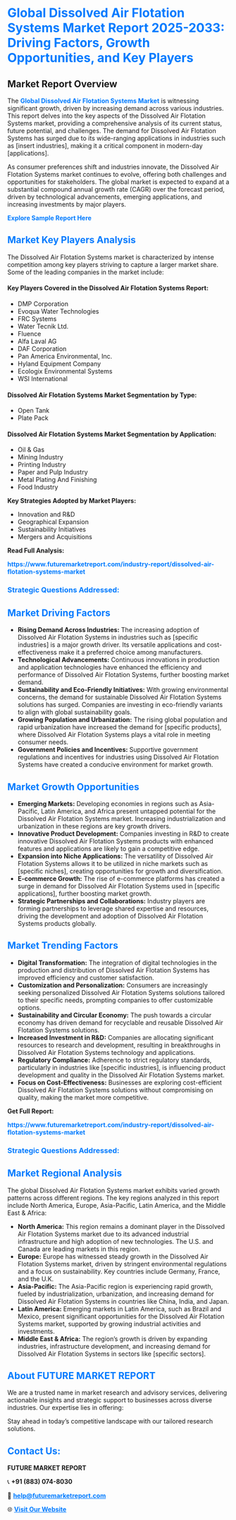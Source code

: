 <h1 style="color: #007BFF;">Global Dissolved Air Flotation Systems Market Report 2025-2033: Driving Factors, Growth Opportunities, and Key Players</h1>

<section id="overview">
<h2>Market Report Overview</h2>
<p>The <a href="https://www.futuremarketreport.com/industry-report/dissolved-air-flotation-systems-market" style="color: #007BFF; text-decoration: none;"><strong>Global Dissolved Air Flotation Systems Market</strong></a> is witnessing significant growth, driven by increasing demand across various industries. This report delves into the key aspects of the Dissolved Air Flotation Systems market, providing a comprehensive analysis of its current status, future potential, and challenges. The demand for Dissolved Air Flotation Systems has surged due to its wide-ranging applications in industries such as [insert industries], making it a critical component in modern-day [applications].</p>
<p>As consumer preferences shift and industries innovate, the Dissolved Air Flotation Systems market continues to evolve, offering both challenges and opportunities for stakeholders. The global market is expected to expand at a substantial compound annual growth rate (CAGR) over the forecast period, driven by technological advancements, emerging applications, and increasing investments by major players.</p>
</section>

<section id="overview">
<p><a href="https://www.futuremarketreport.com/request-sample/reportId=91669" style="color: #007BFF; text-decoration: none;"><strong>Explore Sample Report Here</strong></a></p>
</section>

<section id="key-players">
<h2 style="color: #007BFF;">Market Key Players Analysis</h2>
<p>The Dissolved Air Flotation Systems market is characterized by intense competition among key players striving to capture a larger market share. Some of the leading companies in the market include:</p>
<h4>Key Players Covered in the Dissolved Air Flotation Systems Report:</h4>
<ul><li>DMP Corporation</li><li>Evoqua Water Technologies</li><li>FRC Systems</li><li>Water Tecnik Ltd.</li><li>Fluence</li><li>Alfa Laval AG</li><li>DAF Corporation</li><li>Pan America Environmental, Inc.</li><li>Hyland Equipment Company</li><li>Ecologix Environmental Systems</li><li>WSI International</li></ul>
<h4>Dissolved Air Flotation Systems Market Segmentation by Type:</h4>
<ul><li>Open Tank</li><li>Plate Pack</li></ul>

<h4>Dissolved Air Flotation Systems Market Segmentation by Application:</h4>
<ul><li>Oil &amp; Gas</li><li>Mining Industry</li><li>Printing Industry</li><li>Paper and Pulp Industry</li><li>Metal Plating And Finishing</li><li>Food Industry</li></ul>
<p><strong>Key Strategies Adopted by Market Players:</strong></p>
<ul>
<li>Innovation and R&D</li>
<li>Geographical Expansion</li>
<li>Sustainability Initiatives</li>
<li>Mergers and Acquisitions</li>
</ul>
</section>

<section>
<p><strong>Read Full Analysis: </strong></p><a href="https://www.futuremarketreport.com/industry-report/dissolved-air-flotation-systems-market" style="color: #007BFF; text-decoration: none;"><strong>https://www.futuremarketreport.com/industry-report/dissolved-air-flotation-systems-market</strong></a>
<h3 style="color: #007BFF;">Strategic Questions Addressed:</h3>
</section>

<section id="driving-factors">
<h2 style="color: #007BFF;">Market Driving Factors</h2>
<ul>
<li><strong>Rising Demand Across Industries:</strong> The increasing adoption of Dissolved Air Flotation Systems in industries such as [specific industries] is a major growth driver. Its versatile applications and cost-effectiveness make it a preferred choice among manufacturers.</li>
<li><strong>Technological Advancements:</strong> Continuous innovations in production and application technologies have enhanced the efficiency and performance of Dissolved Air Flotation Systems, further boosting market demand.</li>
<li><strong>Sustainability and Eco-Friendly Initiatives:</strong> With growing environmental concerns, the demand for sustainable Dissolved Air Flotation Systems solutions has surged. Companies are investing in eco-friendly variants to align with global sustainability goals.</li>
<li><strong>Growing Population and Urbanization:</strong> The rising global population and rapid urbanization have increased the demand for [specific products], where Dissolved Air Flotation Systems plays a vital role in meeting consumer needs.</li>
<li><strong>Government Policies and Incentives:</strong> Supportive government regulations and incentives for industries using Dissolved Air Flotation Systems have created a conducive environment for market growth.</li>
</ul>
</section>

<section id="growth-opportunities">
<h2 style="color: #007BFF;">Market Growth Opportunities</h2>
<ul>
<li><strong>Emerging Markets:</strong> Developing economies in regions such as Asia-Pacific, Latin America, and Africa present untapped potential for the Dissolved Air Flotation Systems market. Increasing industrialization and urbanization in these regions are key growth drivers.</li>
<li><strong>Innovative Product Development:</strong> Companies investing in R&D to create innovative Dissolved Air Flotation Systems products with enhanced features and applications are likely to gain a competitive edge.</li>
<li><strong>Expansion into Niche Applications:</strong> The versatility of Dissolved Air Flotation Systems allows it to be utilized in niche markets such as [specific niches], creating opportunities for growth and diversification.</li>
<li><strong>E-commerce Growth:</strong> The rise of e-commerce platforms has created a surge in demand for Dissolved Air Flotation Systems used in [specific applications], further boosting market growth.</li>
<li><strong>Strategic Partnerships and Collaborations:</strong> Industry players are forming partnerships to leverage shared expertise and resources, driving the development and adoption of Dissolved Air Flotation Systems products globally.</li>
</ul>
</section>

<section id="trending-factors">
<h2 style="color: #007BFF;">Market Trending Factors</h2>
<ul>
<li><strong>Digital Transformation:</strong> The integration of digital technologies in the production and distribution of Dissolved Air Flotation Systems has improved efficiency and customer satisfaction.</li>
<li><strong>Customization and Personalization:</strong> Consumers are increasingly seeking personalized Dissolved Air Flotation Systems solutions tailored to their specific needs, prompting companies to offer customizable options.</li>
<li><strong>Sustainability and Circular Economy:</strong> The push towards a circular economy has driven demand for recyclable and reusable Dissolved Air Flotation Systems solutions.</li>
<li><strong>Increased Investment in R&D:</strong> Companies are allocating significant resources to research and development, resulting in breakthroughs in Dissolved Air Flotation Systems technology and applications.</li>
<li><strong>Regulatory Compliance:</strong> Adherence to strict regulatory standards, particularly in industries like [specific industries], is influencing product development and quality in the Dissolved Air Flotation Systems market.</li>
<li><strong>Focus on Cost-Effectiveness:</strong> Businesses are exploring cost-efficient Dissolved Air Flotation Systems solutions without compromising on quality, making the market more competitive.</li>
</ul>
</section>

<section>
<p><strong>Get Full Report: </strong></p><a href="https://www.futuremarketreport.com/industry-report/dissolved-air-flotation-systems-market" style="color: #007BFF; text-decoration: none;"><strong>https://www.futuremarketreport.com/industry-report/dissolved-air-flotation-systems-market</strong></a>
<h3 style="color: #007BFF;">Strategic Questions Addressed:</h3>
</section>


<section id="regional-analysis">
<h2 style="color: #007BFF;">Market Regional Analysis</h2>
<p>The global Dissolved Air Flotation Systems market exhibits varied growth patterns across different regions. The key regions analyzed in this report include North America, Europe, Asia-Pacific, Latin America, and the Middle East & Africa:</p>
<ul>
<li><strong>North America:</strong> This region remains a dominant player in the Dissolved Air Flotation Systems market due to its advanced industrial infrastructure and high adoption of new technologies. The U.S. and Canada are leading markets in this region.</li>
<li><strong>Europe:</strong> Europe has witnessed steady growth in the Dissolved Air Flotation Systems market, driven by stringent environmental regulations and a focus on sustainability. Key countries include Germany, France, and the U.K.</li>
<li><strong>Asia-Pacific:</strong> The Asia-Pacific region is experiencing rapid growth, fueled by industrialization, urbanization, and increasing demand for Dissolved Air Flotation Systems in countries like China, India, and Japan.</li>
<li><strong>Latin America:</strong> Emerging markets in Latin America, such as Brazil and Mexico, present significant opportunities for the Dissolved Air Flotation Systems market, supported by growing industrial activities and investments.</li>
<li><strong>Middle East & Africa:</strong> The region’s growth is driven by expanding industries, infrastructure development, and increasing demand for Dissolved Air Flotation Systems in sectors like [specific sectors].</li>
</ul>
</section>

<footer>
<h2 style="color: #007BFF;">About FUTURE MARKET REPORT</h2>
<p>We are a trusted name in market research and advisory services, delivering actionable insights and strategic support to businesses across diverse industries. Our expertise lies in offering:</p>

<p>Stay ahead in today’s competitive landscape with our tailored research solutions.</p>

<h2 style="color: #007BFF;">Contact Us:</h2>
<p><strong>FUTURE MARKET REPORT</strong></p>
<p>📞 <strong>+91 (883) 074-8030</strong></p>
<p>📧 <strong><a href="mailto:help@futuremarketreport.com" style="color: #007BFF;">help@futuremarketreport.com</a></strong></p>
<p>🌐 <strong><a href="https://www.futuremarketreport.com/" style="color: #007BFF;">Visit Our Website</a></strong></p>
</footer>